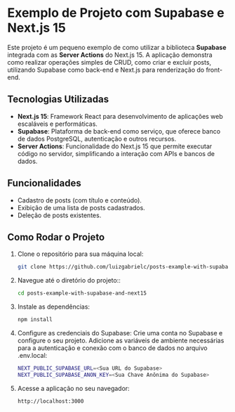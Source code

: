 # Exemplo de Projeto com Supabase e Next.js 15

Este projeto é um pequeno exemplo de como utilizar a biblioteca **Supabase** integrada com as **Server Actions** do Next.js 15. A aplicação demonstra como realizar operações simples de CRUD, como criar e excluir posts, utilizando Supabase como back-end e Next.js para renderização do front-end.

## Tecnologias Utilizadas

- **Next.js 15**: Framework React para desenvolvimento de aplicações web escaláveis e performáticas.
- **Supabase**: Plataforma de back-end como serviço, que oferece banco de dados PostgreSQL, autenticação e outros recursos.
- **Server Actions**: Funcionalidade do Next.js 15 que permite executar código no servidor, simplificando a interação com APIs e bancos de dados.

## Funcionalidades

- Cadastro de posts (com título e conteúdo).
- Exibição de uma lista de posts cadastrados.
- Deleção de posts existentes.

## Como Rodar o Projeto

1. Clone o repositório para sua máquina local:

   ```bash
   git clone https://github.com/luizgabrielc/posts-example-with-supabase-and-next15.git
2. Navegue até o diretório do projeto::

   ```bash
   cd posts-example-with-supabase-and-next15
   
3. Instale as dependências:

   ```bash
   npm install
   
4. Configure as credenciais do Supabase:
   Crie uma conta no Supabase e configure o seu projeto. Adicione as variáveis de ambiente necessárias para a autenticação e conexão com o banco de dados no arquivo .env.local:
   ```bash
   NEXT_PUBLIC_SUPABASE_URL=<Sua URL do Supabase>
   NEXT_PUBLIC_SUPABASE_ANON_KEY=<Sua Chave Anônima do Supabase>
   
5. Acesse a aplicação no seu navegador:
   ```bash
   http://localhost:3000
